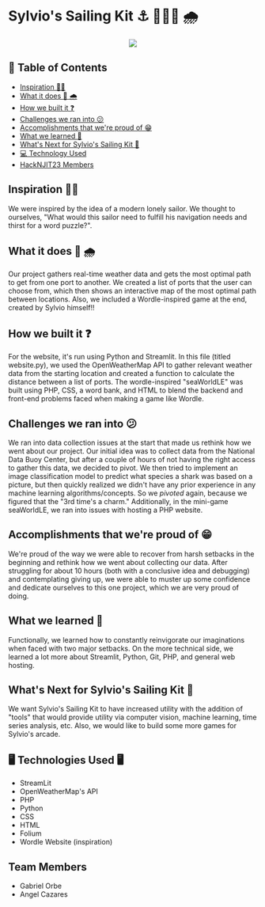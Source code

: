 <body background-color: white>
<h1> Sylvio's Sailing Kit ⚓ 🔱⛵🚢 🌧</h1>

<p align="center">
  <img src="https://github.com/gorbe2002/Sylvios-Sailing-Kit/blob/main/HACKNJIT23.png" />
</p>

## 📜 Table of Contents
- [Inspiration 🧜‍♀️](https://github.com/gorbe2002/Sylvios-Sailing-Kit#inspiration-%EF%B8%8F)
- [What it does 🚢 🌧](https://github.com/gorbe2002/Sylvios-Sailing-Kit#what-it-does--)
- [How we built it ❓](https://github.com/gorbe2002/Sylvios-Sailing-Kit#how-we-built-it-)
- [Challenges we ran into 😕](https://github.com/gorbe2002/Sylvios-Sailing-Kit#challenges-we-ran-into-)
- [Accomplishments that we're proud of 😁](https://github.com/gorbe2002/Sylvios-Sailing-Kit#accomplishments-that-were-proud-of)
- [What we learned 🧠](https://github.com/gorbe2002/Sylvios-Sailing-Kit#what-we-learned)
- [What's Next for Sylvio's Sailing Kit 🎯](https://github.com/gorbe2002/Sylvios-Sailing-Kit#whats-next-for-sylvios-sailing-kit---)
- [💻 Technology Used](https://github.com/gorbe2002/Sylvios-Sailing-Kit#-%EF%B8%8F-technologies-used-%EF%B8%8F-)
- [HackNJIT23 Members](https://github.com/gorbe2002/Sylvios-Sailing-Kit#--team-members-)

## Inspiration 🧜‍♀️
We were inspired by the idea of a modern lonely sailor. We thought to ourselves, "What would this sailor need to fulfill his navigation needs and thirst for a word puzzle?".

## What it does 🚢 🌧
Our project gathers real-time weather data and gets the most optimal path to get from one port to another. We created a list of ports that the user can choose from, which then shows an interactive map of the most optimal path between locations. Also, we included a Wordle-inspired game at the end, created by Sylvio himself!!

## How we built it ❓
For the website, it's run using Python and Streamlit. In this file (titled website.py), we used the OpenWeatherMap API to gather relevant weather data from the starting location and created a function to calculate the distance between a list of ports. The wordle-inspired "seaWorldLE" was built using PHP, CSS, a word bank, and HTML to blend the backend and front-end problems faced when making a game like Wordle.

## Challenges we ran into 😕
We ran into data collection issues at the start that made us rethink how we went about our project. Our initial idea was to collect data from the National Data Buoy Center, but after a couple of hours of not having the right access to gather this data, we decided to pivot. We then tried to implement an image classification model to predict what species a shark was based on a picture, but then quickly realized we didn't have any prior experience in any machine learning algorithms/concepts. So we _pivoted_ again, because we figured that the "3rd time's a charm." Additionally, in the mini-game seaWorldLE, we ran into issues with hosting a PHP website. 

## Accomplishments that we're proud of 😁
We're proud of the way we were able to recover from harsh setbacks in the beginning and rethink how we went about collecting our data. After struggling for about 10 hours (both with a conclusive idea and debugging) and contemplating giving up, we were able to muster up some confidence and dedicate ourselves to this one project, which we are very proud of doing.

## What we learned 🧠
Functionally, we learned how to constantly reinvigorate our imaginations when faced with two major setbacks. On the more technical side, we learned a lot more about Streamlit, Python, Git, PHP, and general web hosting. 

## What's Next for Sylvio's Sailing Kit 🎯
We want Sylvio's Sailing Kit to have increased utility with the addition of "tools" that would provide utility via computer vision, machine learning, time series analysis, etc. Also, we would like to build some more games for Sylvio's arcade.

<h2> 🖥️ Technologies Used 🖥️ </h2>

<ul>
  <li> StreamLit</li>
  <li> OpenWeatherMap's API</li>
  <li>PHP</li>
  <li>Python</li>
  <li>CSS</li>
  <li>HTML</li>
  <li>Folium</li>
  <li>Wordle Website (inspiration)</li>
</ul>
<h2>  Team Members </h2>
<ul>
  <li> Gabriel Orbe </li>
  <li> Angel Cazares</li>

</ul>

</body>
